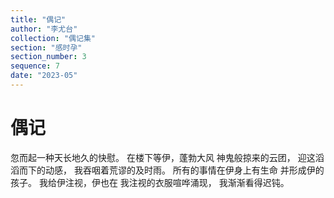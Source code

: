 ```yaml
---
title: "偶记"
author: "李尤台"
collection: "偶记集"
section: "感时孕"
section_number: 3
sequence: 7
date: "2023-05"
---
```


# 偶记

忽而起一种天长地久的快慰。
在楼下等伊，蓬勃大风
神鬼般掠来的云团，
迎这滔滔而下的动感，
我吞咽着荒谬的及时雨。
所有的事情在伊身上有生命
并形成伊的孩子。
我给伊注视，伊也在
我注视的衣服喧哗涌现，
我渐渐看得迟钝。
